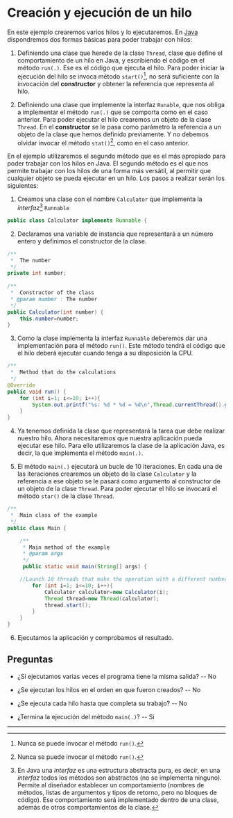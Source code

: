# Creación y ejecución de un hilo

En este ejemplo crearemos varios hilos y lo ejecutaremos. En [Java](https://docs.oracle.com/javase/8/docs/api/) dispondremos dos formas básicas para poder trabajar con hilos:

1.   Definiendo una clase que herede de la clase `Thread`, clase que define el comportamiento de un hilo en Java, y escribiendo el código en el método `run(.)`. Ese es el código que ejecuta el hilo. Para poder iniciar la ejecución del hilo se invoca método `start()`[^nota1], no será suficiente con la invocación del **constructor** y obtener la referencia que representa al hilo.

2.   Definiendo una clase que implemente la interfaz `Runable`, que nos obliga a implementar el método `run(.)` que se comporta como en el caso anterior. Para poder ejecutar el hilo crearemos un objeto de la clase `Thread`. En el **constructor** se le pasa como parámetro la referencia a un objeto de la clase que hemos definido previamente. Y no debemos olvidar invocar el método `stat()`[^nota1], como en el caso anterior.

En el ejemplo utilizaremos el segundo método que es el más apropiado para poder trabajar con los hilos en Java. El segundo método es el que nos permite trabajar con los hilos de una forma más versátil, al permitir que cualquier objeto se pueda ejecutar en un hilo. Los pasos a realizar serán los siguientes:

1. Creamos una clase con el nombre `Calculator` que implementa la *interfaz*[^nota2]  `Runnable`

```java
public class Calculator implements Runnable {
```

2. Declaramos una variable de instancia que representará a un número entero y definimos el constructor de la clase.

```java
/**
 *  The number
 */
private int number;	
	
/**
 *  Constructor of the class
 * @param number : The number
 */
public Calculator(int number) {
    this.number=number;
}
```

3. Como la clase implementa la interfaz `Runnable` deberemos dar una implementación para el método `run()`. Este método tendrá el código que el hilo deberá ejecutar cuando tenga a su disposición la CPU.

```java
/**
 *  Method that do the calculations
 */
@Override
public void run() {
    for (int i=1; i<=10; i++){
        System.out.printf("%s: %d * %d = %d\n",Thread.currentThread().getName(),number,i,i*number);
    }
}
```

4.  Ya tenemos definida la clase que representará la tarea que debe realizar nuestro hilo. Ahora necesitaremos que nuestra aplicación pueda ejecutar ese hilo. Para ello utilizaremos la clase de la aplicación Java, es decir, la que implementa el método `main(.)`.

5. El método `main(.)` ejecutará un bucle de 10 iteraciones. En cada una de las iteraciones crearemos un objeto de la clase `Calculator` y la referencia a ese objeto se le pasará como argumento al constructor de un objeto de la clase `Thread`. Para poder ejecutar el hilo se invocará el método `star()` de la clase `Thread`.

```java
/**
 *  Main class of the example
 */
public class Main {

    /**
     * Main method of the example
     * @param args
     */
     public static void main(String[] args) {

    //Launch 10 threads that make the operation with a different number
        for (int i=1; i<=10; i++){
            Calculator calculator=new Calculator(i);
            Thread thread=new Thread(calculator);
            thread.start(); 
        }
    }
}
```

6. Ejecutamos la aplicación y comprobamos el resultado.

## Preguntas

 - ¿Si ejecutamos varias veces el programa tiene la misma salida? -- No
    
-  ¿Se ejecutan los hilos en el orden en que fueron creados? -- No
    
-  ¿Se ejecuta cada hilo hasta que completa su trabajo? -- No

- ¿Termina la ejecución del método `main(.)`? -- Si


---

[^nota1]: Nunca se puede invocar el método `run()`. 

[^nota2]: En Java una *interfaz* es una estructura abstracta pura, es decir, en una *interfaz* todos los métodos son abstractos (no se implementa ninguno). Permite al diseñador establecer un comportamiento (nombres de métodos, listas de argumentos y tipos de retorno, pero no bloques de código). Ese comportamiento será implementado dentro de una clase, además de otros comportamientos de la clase.


<!--stackedit_data:
eyJoaXN0b3J5IjpbMjA1MjY0MjY4NywxNTc3MjE5Njk0LC03Nj
U3ODQxNzgsLTMxMjAxNDc1NF19
-->